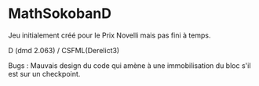 MathSokobanD
============

Jeu initialement créé pour le Prix Novelli mais pas fini à temps.


D (dmd 2.063) / CSFML(Derelict3)

Bugs : Mauvais design du code qui amène à une immobilisation du bloc s'il est sur un checkpoint.
